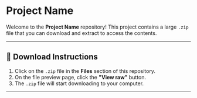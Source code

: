 # Project Name

Welcome to the **Project Name** repository! This project contains a large `.zip` file that you can download and extract to access the contents.

---

## 📂 Download Instructions

1. Click on the `.zip` file in the **Files** section of this repository.
2. On the file preview page, click the **"View raw"** button.
3. The `.zip` file will start downloading to your computer.

---



